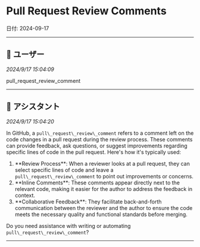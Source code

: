 # Pull Request Review Comments

日付: 2024-09-17

---

## 👤 ユーザー
*2024/9/17 15:04:09*

pull\_request\_review\_comment

---

## 🤖 アシスタント
*2024/9/17 15:04:20*

In GitHub, a `pull\_request\_review\_comment` refers to a comment left on the code changes in a pull request during the review process. These comments can provide feedback, ask questions, or suggest improvements regarding specific lines of code in the pull request. Here's how it's typically used:

1. \*\*Review Process\*\*: When a reviewer looks at a pull request, they can select specific lines of code and leave a `pull\_request\_review\_comment` to point out improvements or concerns.
2. \*\*Inline Comments\*\*: These comments appear directly next to the relevant code, making it easier for the author to address the feedback in context.
3. \*\*Collaborative Feedback\*\*: They facilitate back-and-forth communication between the reviewer and the author to ensure the code meets the necessary quality and functional standards before merging.

Do you need assistance with writing or automating `pull\_request\_review\_comment`?

---
